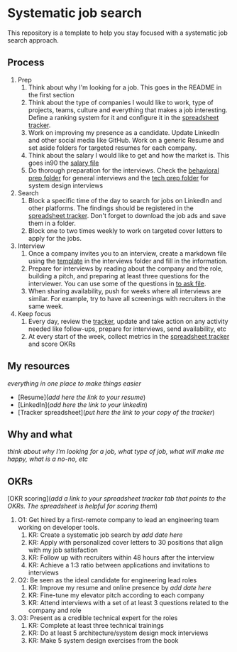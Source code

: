 # Systematic job search

This repository is a template to help you stay focused with a systematic job search approach.

## Process

1. Prep
   1. Think about why I'm looking for a job. This goes in the README in the first section
   1. Think about the type of companies I would like to work, type of projects, teams, culture and everything that makes a job interesting. Define a ranking system for it and configure it in the [spreadsheet tracker](https://docs.google.com/spreadsheets/d/1_w2W2ZdGwqK5nIuYSvIiPFztnPOjB1v1qNyJYimu2Ys/edit#gid=0).
   1. Work on improving my presence as a candidate. Update LinkedIn and other social media like GitHub. Work on a generic Resume and set aside folders for targeted resumes for each company.
   1. Think about the salary I would like to get and how the market is. This goes in90 the [salary file](salary.md) 
   1. Do thorough preparation for the interviews. Check the [behavioral prep folder]() for general interviews and the [tech prep folder]() for system design interviews
1. Search
   1. Block a specific time of the day to search for jobs on LinkedIn and other platforms. The findings should be registered in the [spreadsheet tracker](https://docs.google.com/spreadsheets/d/1_w2W2ZdGwqK5nIuYSvIiPFztnPOjB1v1qNyJYimu2Ys/edit#gid=0). Don't forget to download the job ads and save them in a folder.
   1. Block one to two times weekly to work on targeted cover letters to apply for the jobs.
1. Interview
   1. Once a company invites you to an interview, create a markdown file using the [template](interviews/template.md) in the interviews folder and fill in the information.
   1. Prepare for interviews by reading about the company and the role, building a pitch, and preparing at least three questions for the interviewer. You can use some of the questions in [to ask file](interviews/to-ask.md).
   1. When sharing availability, push for weeks where all interviews are similar. For example, try to have all screenings with recruiters in the same week.
1. Keep focus
   1. Every day, review the [tracker](https://docs.google.com/spreadsheets/d/1gKXTja1VcNgjIWf87lD8t9K1BScISh3DsCu_0Ezzics), update and take action on any activity needed like follow-ups, prepare for interviews, send availability, etc
   1. At every start of the week, collect metrics in the [spreadsheet tracker](https://docs.google.com/spreadsheets/d/1gKXTja1VcNgjIWf87lD8t9K1BScISh3DsCu_0Ezzics) and score OKRs

## My resources

_everything in one place to make things easier_

- [Resume](_add here the link to your resume_)
- [LinkedIn](_add here the link to your linkedin_)
- [Tracker spreadsheet](_put here the link to your copy of the tracker_)

## Why and what

_think about why I'm looking for a job, what type of job, what will make me happy, what is a no-no, etc_

## OKRs

[OKR scoring](_add a link to your spreadsheet tracker tab that points to the OKRs. The spreadsheet is helpful for scoring them_)

1. O1: Get hired by a first-remote company to lead an engineering team working on developer tools. 
   1. KR: Create a systematic job search by _add date here_
   2. KR: Apply with personalized cover letters to 30 positions that align with my job satisfaction
   3. KR: Follow up with recruiters within 48 hours after the interview
   4. KR: Achieve a 1:3 ratio between applications and invitations to interviews
2. O2: Be seen as the ideal candidate for engineering lead roles
   1. KR: Improve my resume and online presence by _add date here_
   2. KR: Fine-tune my elevator pitch according to each company
   3. KR: Attend interviews with a set of at least 3 questions related to the company and role
3. O3: Present as a credible technical expert for the roles
   1. KR: Complete at least three technical trainings
   2. KR: Do at least 5 architecture/system design mock interviews
   3. KR: Make 5 system design exercises from the book
